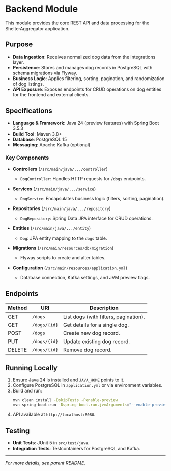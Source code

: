 # Backend Module

This module provides the core REST API and data processing for the ShelterAggregator application.

## Purpose

- **Data Ingestion**: Receives normalized dog data from the integrations layer.
- **Persistence**: Stores and manages dog records in PostgreSQL with schema migrations via Flyway.
- **Business Logic**: Applies filtering, sorting, pagination, and randomization of dog listings.
- **API Exposure**: Exposes endpoints for CRUD operations on dog entities for the frontend and external clients.

## Specifications

- **Language & Framework**: Java 24 (preview features) with Spring Boot 3.5.3
- **Build Tool**: Maven 3.8+
- **Database**: PostgreSQL 15
- **Messaging**: Apache Kafka (optional)

### Key Components

- **Controllers** (`/src/main/java/.../controller`)

  - `DogController`: Handles HTTP requests for `/dogs` endpoints.

- **Services** (`/src/main/java/.../service`)

  - `DogService`: Encapsulates business logic (filters, sorting, pagination).

- **Repositories** (`/src/main/java/.../repository`)

  - `DogRepository`: Spring Data JPA interface for CRUD operations.

- **Entities** (`/src/main/java/.../entity`)

  - `Dog`: JPA entity mapping to the `dogs` table.

- **Migrations** (`/src/main/resources/db/migration`)

  - Flyway scripts to create and alter tables.

- **Configuration** (`/src/main/resources/application.yml`)

  - Database connection, Kafka settings, and JVM preview flags.

## Endpoints

| Method | URI          | Description                           |
| ------ | ------------ | ------------------------------------- |
| GET    | `/dogs`      | List dogs (with filters, pagination). |
| GET    | `/dogs/{id}` | Get details for a single dog.         |
| POST   | `/dogs`      | Create new dog record.                |
| PUT    | `/dogs/{id}` | Update existing dog record.           |
| DELETE | `/dogs/{id}` | Remove dog record.                    |

## Running Locally

1. Ensure Java 24 is installed and `JAVA_HOME` points to it.
2. Configure PostgreSQL in `application.yml` or via environment variables.
3. Build and run:
   ```bash
   mvn clean install -DskipTests -Penable-preview
   mvn spring-boot:run -Dspring-boot.run.jvmArguments="--enable-preview"
   ```
4. API available at `http://localhost:8080`.

## Testing

- **Unit Tests**: JUnit 5 in `src/test/java`.
- **Integration Tests**: Testcontainers for PostgreSQL and Kafka.

---

*For more details, see parent README.*

